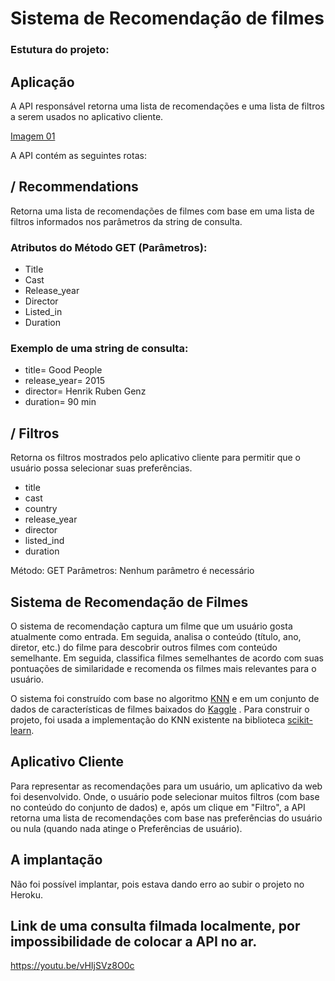 # Sistema de Recomendação de filmes


### Estutura do projeto:

## Aplicação

A API responsável retorna uma lista de recomendações e uma lista de filtros a serem usados no aplicativo cliente.

[Imagem 01](https://github.com/carlinhah/movie-recomendations/blob/master/20200319_121859.jpg)


A API contém as seguintes rotas:

## / Recommendations

Retorna uma lista de recomendações de filmes com base em uma lista de filtros informados nos parâmetros da string de consulta. 

### Atributos do Método GET (Parâmetros):

* Title
* Cast
* Release_year
* Director
* Listed_in
* Duration

### Exemplo de uma string de consulta:

* title= Good People
* release_year= 2015
* director= Henrik Ruben Genz
* duration= 90 min



## / Filtros

Retorna os filtros mostrados pelo aplicativo cliente para permitir que o usuário possa selecionar suas preferências.


* title
* cast
* country
* release_year
* director
* listed_ind
* duration


Método: GET Parâmetros: Nenhum parâmetro é necessário

## Sistema de Recomendação de Filmes


O sistema de recomendação captura um filme que um usuário gosta atualmente como entrada. Em seguida, analisa o conteúdo (título, ano, diretor, etc.) do filme para descobrir outros filmes com conteúdo semelhante. Em seguida, classifica filmes semelhantes de acordo com suas pontuações de similaridade e recomenda os filmes mais relevantes para o usuário.

O sistema foi construído com base no algoritmo [KNN](https://www.linkedin.com/pulse/aplica%C3%A7%C3%A3o-pr%C3%A1tica-em-python-do-algoritmo-k-nearest-knn-rober-junior) e em um conjunto de dados de características de filmes baixados do  [Kaggle](https://www.kaggle.com/shivamb/netflix-shows) . Para construir o projeto, foi usada a implementação do KNN existente na biblioteca [scikit-learn](https://scikit-learn.org/stable/modules/neighbors.html).

## Aplicativo Cliente

Para representar as recomendações para um usuário, um aplicativo da web foi desenvolvido. Onde, o usuário pode selecionar muitos filtros (com base no conteúdo do conjunto de dados) e, após um clique em "Filtro", a API retorna uma lista de recomendações com base nas preferências do usuário ou nula (quando nada atinge o Preferências de usuário).

## A implantação
Não foi possível implantar, pois estava dando erro ao subir o projeto no Heroku.

## Link de uma consulta filmada localmente, por impossibilidade de colocar a API no ar.
https://youtu.be/vHIjSVz8O0c
